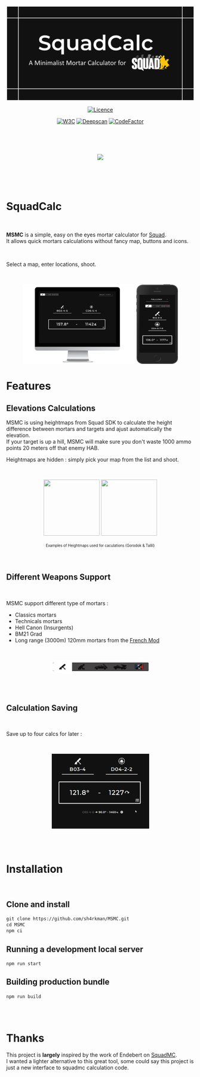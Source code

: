 
 <p align="center">
   <img width="500" height="250" src="./src/img/github/logo.png">
 </p>

<p align="center">


</p>

<p align="center">
  <a href="https://github.com/sh4rkman/MSMC/blob/master/LICENSE"><img src="https://img.shields.io/github/license/Naereen/StrapDown.js.svg" alt="Licence"></a>
</p>
<p align="center">
  <a href="https://validator.w3.org/nu/?doc=https%3A%2F%2Fsquadcalc.app%2F"><img src="https://img.shields.io/badge/W3C-Good-green.svg" alt="W3C"></a>
  <a href="https://deepscan.io/dashboard#view=project&tid=12376&pid=15404&bid=306486"><img src="https://deepscan.io/api/teams/12376/projects/15404/branches/306486/badge/grade.svg" alt="Deepscan"></a>
  <a href="https://www.codefactor.io/repository/github/sh4rkman/squadcalc"><img src="https://www.codefactor.io/repository/github/sh4rkman/squadcalc/badge" alt="CodeFactor"></a>
</p>

</br>
</br>
</br>
<p align="center">
    <img src="https://skillicons.dev/icons?i=html,js,sass,webpack" />
</p>

</br>
</br>
</br>

# SquadCalc


</br>

**MSMC** is a simple, easy on the eyes mortar calculator for <a href="https://joinsquad.com/">Squad</a>.  
It allows quick mortars calculations without fancy map, buttons and icons.
 
</br>

Select a map, enter locations, shoot.

</br>
 
 
<p align="center">
  <img width="300" height="213" src="./src/img/github/desktop.png">
  <img width="112" height="213" src="./src/img/github/mobile.png">
</p>

# **Features**


## **Elevations Calculations**

MSMC is using heightmaps from Squad SDK to calculate the height difference between mortars and targets and ajust automatically the elevation.  
If your target is up a hill, MSMC will make sure you don't waste 1000 ammo points 20 meters off that enemy HAB.

Heightmaps are hidden : simply pick your map from the list and shoot.

</br>

<p align="center">
  <img width="150" height="150" src="https://github.com/sh4rkman/MSMC/blob/master/src/img/heightmaps/gorodok.jpg?raw=true">
  <img width="150" height="150" src="https://github.com/sh4rkman/MSMC/blob/master/src/img/heightmaps/tallil.jpg?raw=true">
</p>
<p align="center"><sub><sup>Examples of Heightmaps used for caculations (Gorodok & Tallil)</sub></sup></p>


</br>

## **Different Weapons Support**

</br>


MSMC support different type of mortars :
- Classics mortars
- Technicals mortars
- Hell Canon (Insurgents)
- BM21 Grad
- Long range (3000m) 120mm mortars from the <a href="https://smf.tactical-collective.com/">French Mod</a>

 </br>
 <p align="center">
   <img width="269" height="35" src="./src/img/github/weapons.png">
 </p>

 </br></br>


## **Calculation Saving**

</br>

Save up to four calcs for later :

 </br>

 <p align="center">
   <img width="261" height="200" src="./src/img/github/save.gif">
 </p>

 </br></br>

# Installation
</br>


## Clone and install

```
git clone https://github.com/sh4rkman/MSMC.git
cd MSMC
npm ci
```

## Running a development local server
```
npm run start
```

## Building production bundle
```
npm run build
```

</br></br>



# Thanks

This project is **largely** inspired by the work of Endebert on <a href="https://github.com/Endebert/squadmc">SquadMC</a>.  
I wanted a lighter alternative to this great tool, some could say this project is just a new interface to squadmc calculation code.


